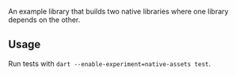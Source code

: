 An example library that builds two native libraries where one library
depends on the other.

## Usage

Run tests with `dart --enable-experiment=native-assets test`.

